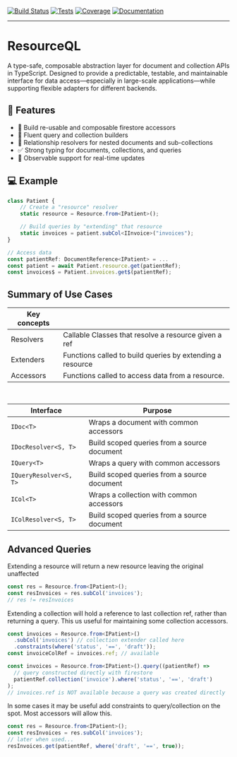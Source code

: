 [![Build Status](https://github.com/ouijan/resource-ql/actions/workflows/build.yml/badge.svg)](https://github.com/ouijan/resource-ql/actions/workflows/build.yml)
[![Tests](https://github.com/ouijan/resource-ql/actions/workflows/tests.yml/badge.svg)](https://github.com/ouijan/resource-ql/actions/workflows/tests.yml)
[![Coverage](https://ouijan.github.io/resource-ql/coverage/badges.svg)](https://ouijan.github.io/resource-ql/coverage/lcov-report)
[![Documentation](https://ouijan.github.io/resource-ql/docs/coverage.svg)](https://ouijan.github.io/resource-ql/docs)

<hr>

# ResourceQL

A type-safe, composable abstraction layer for document and collection APIs in TypeScript. Designed to provide a predictable, testable, and maintainable interface for data access—especially in large-scale applications—while supporting flexible adapters for different backends.

## 🚀 Features

- 🔨 Build re-usable and composable firestore accessors
- 🧱 Fluent query and collection builders
- 🔗 Relationship resolvers for nested documents and sub-collections
- ✅ Strong typing for documents, collections, and queries
- 🔁 Observable support for real-time updates

## 💻 Example

```ts
class Patient {
    // Create a "resource" resolver
    static resource = Resource.from<IPatient>();

    // Build queries by "extending" that resource
    static invoices = patient.subCol<IInvoice>("invoices");
}

// Access data
const patientRef: DocumentReference<IPatient> = ...
const patient = await Patient.resource.get(patientRef);
const invoices$ = Patient.invoices.get$(patientRef);
```

## Summary of Use Cases

| Key concepts |                                                           |
| ------------ | --------------------------------------------------------- |
| Resolvers    | Callable Classes that resolve a resource given a ref      |
| Extenders    | Functions called to build queries by extending a resource |
| Accessors    | Functions called to access data from a resource.          |

&nbsp;

| Interface              | Purpose                                     |
| ---------------------- | ------------------------------------------- |
| `IDoc<T>`              | Wraps a document with common accessors      |
| `IDocResolver<S, T>`   | Build scoped queries from a source document |
| `IQuery<T>`            | Wraps a query with common accessors         |
| `IQueryResolver<S, T>` | Build scoped queries from a source document |
| `ICol<T>`              | Wraps a collection with common accessors    |
| `IColResolver<S, T>`   | Build scoped queries from a source document |

## Advanced Queries

Extending a resource will return a new resource leaving the original unaffected

```ts
const res = Resource.from<IPatient>();
const resInvoices = res.subCol('invoices');
// res != resInvoices
```

Extending a collection will hold a reference to last collection ref, rather than returning a query. This us useful for maintaining some collection accessors.

```ts
const invoices = Resource.from<IPatient>()
  .subCol('invoices') // collection extender called here
  .constraints(where('status', '==', 'draft'));
const invoiceColRef = invoices.ref; // available

const invoices = Resource.from<IPatient>().query((patientRef) =>
  // query constructed directly with firestore
  patientRef.collection('invoice').where('status', '==', 'draft')
);
// invoices.ref is NOT available because a query was created directly
```

In some cases it may be useful add constraints to query/collection on the spot. Most accessors will allow this.

```ts
const res = Resource.from<IPatient>();
const resInvoices = res.subCol('invoices');
// later when used...
resInvoices.get(patientRef, where('draft', '==', true));
```
